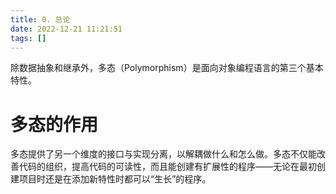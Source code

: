 ```yaml
---
title: 0. 总论  
date: 2022-12-21 11:21:51  
tags: []  
---
```


除数据抽象和继承外，多态（Polymorphism）是面向对象编程语言的第三个基本特性。

# 多态的作用

多态提供了另一个维度的接口与实现分离，以解耦做什么和怎么做。多态不仅能改善代码的组织，提高代码的可读性，而且能创建有扩展性的程序——无论在最初创建项目时还是在添加新特性时都可以“生长”的程序。



